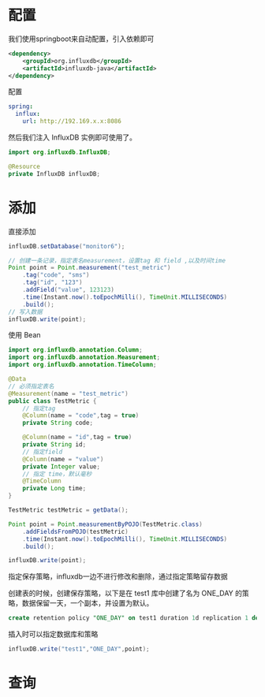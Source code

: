 # 配置

我们使用springboot来自动配置，引入依赖即可

```xml
<dependency>
    <groupId>org.influxdb</groupId>
    <artifactId>influxdb-java</artifactId>
</dependency>
```

配置

```yaml
spring:
  influx:
    url: http://192.169.x.x:8086
```

然后我们注入 InfluxDB 实例即可使用了。

```java
import org.influxdb.InfluxDB;

@Resource
private InfluxDB influxDB;
```

# 添加

直接添加

```java
influxDB.setDatabase("monitor6");

// 创建一条记录，指定表名measurement，设置tag 和 field ,以及时间time
Point point = Point.measurement("test_metric")
    .tag("code", "sms")
    .tag("id", "123")
    .addField("value", 123123)
    .time(Instant.now().toEpochMilli(), TimeUnit.MILLISECONDS)
    .build();
// 写入数据
influxDB.write(point);
```

使用 Bean

```java
import org.influxdb.annotation.Column;
import org.influxdb.annotation.Measurement;
import org.influxdb.annotation.TimeColumn;

@Data
// 必须指定表名
@Measurement(name = "test_metric")
public class TestMetric {
	// 指定tag
    @Column(name = "code",tag = true)
    private String code;

    @Column(name = "id",tag = true)
    private String id;
	// 指定field
    @Column(name = "value")
    private Integer value;
	// 指定 time，默认毫秒
    @TimeColumn
    private Long time;
}
```

```java
TestMetric testMetric = getData();

Point point = Point.measurementByPOJO(TestMetric.class)
    .addFieldsFromPOJO(testMetric)
    .time(Instant.now().toEpochMilli(), TimeUnit.MILLISECONDS)
    .build();

influxDB.write(point);
```

指定保存策略，influxdb一边不进行修改和删除，通过指定策略留存数据

创建表的时候，创建保存策略，以下是在 test1 库中创建了名为 ONE_DAY 的策略，数据保留一天，一个副本，并设置为默认。

```sql
create retention policy "ONE_DAY" on test1 duration 1d replication 1 default;
```

插入时可以指定数据库和策略

```java
influxDB.write("test1","ONE_DAY",point);
```

# 查询



